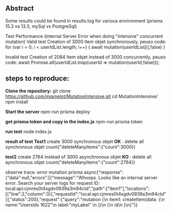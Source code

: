 ## Abstract
Some results could be found in results.log for various environment (prisma 15.3 vs 13.3, mySql vs PostgreSql)


Test Performance (internal Server Error when doing "intensive" concurrent mutation)
Valid test Creation of 3000 Item objet synchronously, peuso code:
 for (var i = 0; i < userIdList.length; i++) { await mutation(userIdList[i],false) }

Invalid test Creation of 2084 Item objet instead of 3000 concurrently, peuso code:
 await Promise.all(userIdList.map(userId => mutation(userId,false)));

## steps to reproduce:
**Clone the repository:**
git clone https://github.com/mjamelot/MutationIntensive.git
cd MutationIntensive/
npm install

**Start the server**
npm-run prisma deploy


**get prisma token and copy in the index.js**
npm-run prisma token



**run test**
node index.js

**result of test**
**Test1**
create 3000 synchronous objet **OK** :
delete all synchronous objet count{"deleteManyItems":{"count":3000}}

**test2**
create 2764 instead of 3000 asynchronous objet **KO** :
delete all aynchronous objet count{"deleteManyItems":{"count":2764}}

observe trace:
error mutation prisma async{"response":{"data":null,"errors":[{"message":"Whoops. Looks like an internal server error. Search your server logs for request ID: local:api:cjmres0t4xgdv0939a3m94ctd","path":["item1"],"locations":[{"line":2,"column":3}],"requestId":"local:api:cjmres0t4xgdv0939a3m94ctd"}],"status":200},"request":{"query":"mutation {\n  item1: createItem(data: {\n    name:\"UsersIds 1622\"\n    label:\"myLabel\"  \n  })\n  {\n    id\n  }\n}"}}
